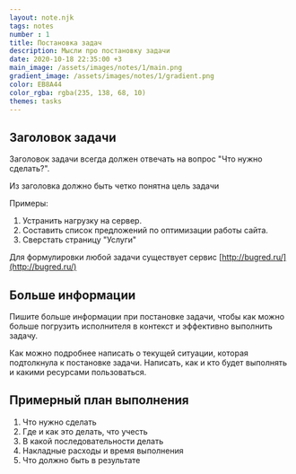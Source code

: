 ```yaml
---
layout: note.njk
tags: notes
number : 1
title: Постановка задач
description: Мысли про постановку задачи
date: 2020-10-18 22:35:00 +3
main_image: /assets/images/notes/1/main.png
gradient_image: /assets/images/notes/1/gradient.png
color: EB8A44
color_rgba: rgba(235, 138, 68, 10)
themes: tasks
---
```


## Заголовок задачи

Заголовок задачи всегда должен отвечать на вопрос "Что нужно сделать?".

Из заголовка должно быть четко понятна цель задачи

Примеры:

1. Устранить нагрузку на сервер.
2. Составить список предложений по оптимизации работы сайта.
3. Сверстать страницу "Услуги"

Для формулировки любой задачи существует сервис [http://bugred.ru/](http://bugred.ru/)

## Больше информации

Пишите больше информации при постановке задачи, чтобы как можно больше погрузить исполнителя в
контекст и эффективно выполнить задачу.

Как можно подробнее написать о текущей ситуации, которая подтолкнула к постановке задачи.
Написать, как и кто будет выполнять и какими ресурсами пользоваться.

## Примерный план выполнения

1. Что нужно сделать
2. Где и как это делать, что учесть
3. В какой последовательности делать
4. Накладные расходы и время выполнения
5. Что должно быть в результате